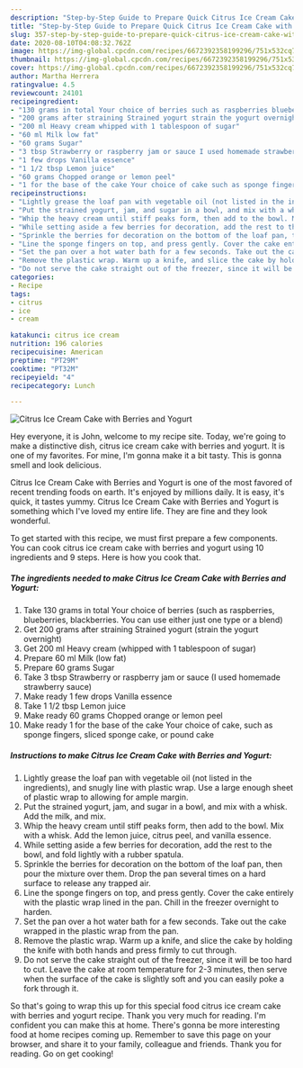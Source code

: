 ```yaml
---
description: "Step-by-Step Guide to Prepare Quick Citrus Ice Cream Cake with Berries and Yogurt"
title: "Step-by-Step Guide to Prepare Quick Citrus Ice Cream Cake with Berries and Yogurt"
slug: 357-step-by-step-guide-to-prepare-quick-citrus-ice-cream-cake-with-berries-and-yogurt
date: 2020-08-10T04:08:32.762Z
image: https://img-global.cpcdn.com/recipes/6672392358199296/751x532cq70/citrus-ice-cream-cake-with-berries-and-yogurt-recipe-main-photo.jpg
thumbnail: https://img-global.cpcdn.com/recipes/6672392358199296/751x532cq70/citrus-ice-cream-cake-with-berries-and-yogurt-recipe-main-photo.jpg
cover: https://img-global.cpcdn.com/recipes/6672392358199296/751x532cq70/citrus-ice-cream-cake-with-berries-and-yogurt-recipe-main-photo.jpg
author: Martha Herrera
ratingvalue: 4.5
reviewcount: 24101
recipeingredient:
- "130 grams in total Your choice of berries such as raspberries blueberries blackberries You can use either just one type or a blend"
- "200 grams after straining Strained yogurt strain the yogurt overnight"
- "200 ml Heavy cream whipped with 1 tablespoon of sugar"
- "60 ml Milk low fat"
- "60 grams Sugar"
- "3 tbsp Strawberry or raspberry jam or sauce I used homemade strawberry sauce"
- "1 few drops Vanilla essence"
- "1 1/2 tbsp Lemon juice"
- "60 grams Chopped orange or lemon peel"
- "1 for the base of the cake Your choice of cake such as sponge fingers sliced sponge cake or pound cake"
recipeinstructions:
- "Lightly grease the loaf pan with vegetable oil (not listed in the ingredients), and snugly line with plastic wrap. Use a large enough sheet of plastic wrap to allowing for ample margin."
- "Put the strained yogurt, jam, and sugar in a bowl, and mix with a whisk. Add the milk, and mix."
- "Whip the heavy cream until stiff peaks form, then add to the bowl. Mix with a whisk. Add the lemon juice, citrus peel, and vanilla essence."
- "While setting aside a few berries for decoration, add the rest to the bowl, and fold lightly with a rubber spatula."
- "Sprinkle the berries for decoration on the bottom of the loaf pan, then pour the mixture over them. Drop the pan several times on a hard surface to release any trapped air."
- "Line the sponge fingers on top, and press gently. Cover the cake entirely with the plastic wrap lined in the pan. Chill in the freezer overnight to harden."
- "Set the pan over a hot water bath for a few seconds. Take out the cake wrapped in the plastic wrap from the pan."
- "Remove the plastic wrap. Warm up a knife, and slice the cake by holding the knife with both hands and press firmly to cut through."
- "Do not serve the cake straight out of the freezer, since it will be too hard to cut. Leave the cake at room temperature for 2-3 minutes, then serve when the surface of the cake is slightly soft and you can easily poke a fork through it."
categories:
- Recipe
tags:
- citrus
- ice
- cream

katakunci: citrus ice cream 
nutrition: 196 calories
recipecuisine: American
preptime: "PT29M"
cooktime: "PT32M"
recipeyield: "4"
recipecategory: Lunch

---
```



![Citrus Ice Cream Cake with Berries and Yogurt](https://img-global.cpcdn.com/recipes/6672392358199296/751x532cq70/citrus-ice-cream-cake-with-berries-and-yogurt-recipe-main-photo.jpg)

Hey everyone, it is John, welcome to my recipe site. Today, we're going to make a distinctive dish, citrus ice cream cake with berries and yogurt. It is one of my favorites. For mine, I'm gonna make it a bit tasty. This is gonna smell and look delicious.



Citrus Ice Cream Cake with Berries and Yogurt is one of the most favored of recent trending foods on earth. It's enjoyed by millions daily. It is easy, it's quick, it tastes yummy. Citrus Ice Cream Cake with Berries and Yogurt is something which I've loved my entire life. They are fine and they look wonderful.


To get started with this recipe, we must first prepare a few components. You can cook citrus ice cream cake with berries and yogurt using 10 ingredients and 9 steps. Here is how you cook that.

<!--inarticleads1-->

##### The ingredients needed to make Citrus Ice Cream Cake with Berries and Yogurt:

1. Take 130 grams in total Your choice of berries (such as raspberries, blueberries, blackberries. You can use either just one type or a blend)
1. Get 200 grams after straining Strained yogurt (strain the yogurt overnight)
1. Get 200 ml Heavy cream (whipped with 1 tablespoon of sugar)
1. Prepare 60 ml Milk (low fat)
1. Prepare 60 grams Sugar
1. Take 3 tbsp Strawberry or raspberry jam or sauce (I used homemade strawberry sauce)
1. Make ready 1 few drops Vanilla essence
1. Take 1 1/2 tbsp Lemon juice
1. Make ready 60 grams Chopped orange or lemon peel
1. Make ready 1 for the base of the cake Your choice of cake, such as sponge fingers, sliced sponge cake, or pound cake




<!--inarticleads2-->

##### Instructions to make Citrus Ice Cream Cake with Berries and Yogurt:

1. Lightly grease the loaf pan with vegetable oil (not listed in the ingredients), and snugly line with plastic wrap. Use a large enough sheet of plastic wrap to allowing for ample margin.
1. Put the strained yogurt, jam, and sugar in a bowl, and mix with a whisk. Add the milk, and mix.
1. Whip the heavy cream until stiff peaks form, then add to the bowl. Mix with a whisk. Add the lemon juice, citrus peel, and vanilla essence.
1. While setting aside a few berries for decoration, add the rest to the bowl, and fold lightly with a rubber spatula.
1. Sprinkle the berries for decoration on the bottom of the loaf pan, then pour the mixture over them. Drop the pan several times on a hard surface to release any trapped air.
1. Line the sponge fingers on top, and press gently. Cover the cake entirely with the plastic wrap lined in the pan. Chill in the freezer overnight to harden.
1. Set the pan over a hot water bath for a few seconds. Take out the cake wrapped in the plastic wrap from the pan.
1. Remove the plastic wrap. Warm up a knife, and slice the cake by holding the knife with both hands and press firmly to cut through.
1. Do not serve the cake straight out of the freezer, since it will be too hard to cut. Leave the cake at room temperature for 2-3 minutes, then serve when the surface of the cake is slightly soft and you can easily poke a fork through it.




So that's going to wrap this up for this special food citrus ice cream cake with berries and yogurt recipe. Thank you very much for reading. I'm confident you can make this at home. There's gonna be more interesting food at home recipes coming up. Remember to save this page on your browser, and share it to your family, colleague and friends. Thank you for reading. Go on get cooking!
